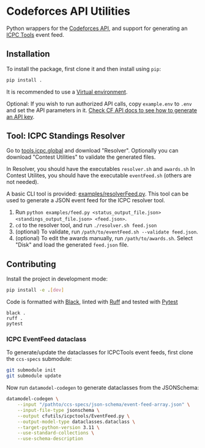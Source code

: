 Codeforces API Utilities
========================

Python wrappers for the [Codeforces API](https://codeforces.com/apiHelp), and support for generating an [ICPC Tools](https://tools.icpc.global/) event feed.  

Installation
------------

To install the package, first clone it and then install using `pip`:
```sh
pip install .
```
It is recommended to use a [Virtual environment](https://docs.python.org/3/library/venv.html).

Optional: If you wish to run authorized API calls, copy `example.env` to `.env` and set the API parameters in it.
[Check CF API docs to see how to generate an API key](https://codeforces.com/apiHelp).


Tool: ICPC Standings Resolver
-----------------------------

Go to [tools.icpc.global](https://tools.icpc.global/) and download "Resolver".
Optionally you can download "Contest Utilities" to validate the generated files.

In Resolver, you should have the executables `resolver.sh` and `awards.sh`
In Contest Utilites, you should have the executable `eventFeed.sh` (others are not needed).

A basic CLI tool is provided: [examples/resolverFeed.py](examples/resolverFeed.py).
This tool can be used to generate a JSON event feed for the ICPC resolver tool.

1. Run `python examples/feed.py <status_output_file.json> <standings_output_file.json> <feed.json>`.
1. `cd` to the resolver tool, and run `./resolver.sh feed.json`
1. (optional) To validate, run `/path/to/eventFeed.sh --validate feed.json`.
1. (optional) To edit the awards manually, run `/path/to/awards.sh`. Select "Disk" and load the generated `feed.json` file.

Contributing
------------

Install the project in development mode:
```sh
pip install -e .[dev]
```

Code is formatted with [Black](https://black.readthedocs.io/en/stable/), linted with [Ruff](https://beta.ruff.rs/docs/) and tested with [Pytest](https://docs.pytest.org/en/7.4.x/)
```
black .
ruff .
pytest
```

### ICPC EventFeed dataclass

To generate/update the dataclasses for ICPCTools event feeds, first clone the `ccs-specs` submodule:

```sh
git submodule init
git submodule update
```

Now run `datamodel-codegen` to generate dataclasses from the JSONSchema:
```sh
datamodel-codegen \
    --input "/pathto/ccs-specs/json-schema/event-feed-array.json" \
    --input-file-type jsonschema \
    --output cfutils/icpctools/EventFeed.py \
    --output-model-type dataclasses.dataclass \
    --target-python-version 3.11 \
    --use-standard-collections \
    --use-schema-description
```
